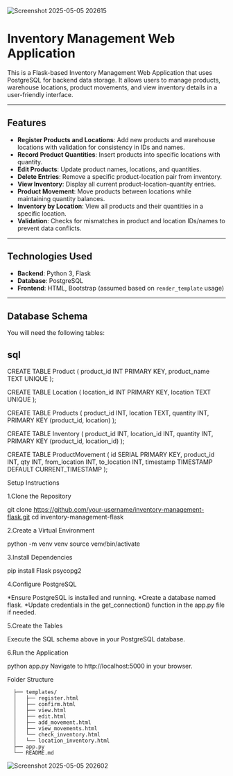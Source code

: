 ![Screenshot 2025-05-05 202615](https://github.com/user-attachments/assets/dc427152-bd16-4f31-a57e-cc353410fb32)
# Inventory Management Web Application

This is a Flask-based Inventory Management Web Application that uses PostgreSQL for backend data storage. It allows users to manage products, warehouse locations, product movements, and view inventory details in a user-friendly interface.

---

## Features

- **Register Products and Locations**: Add new products and warehouse locations with validation for consistency in IDs and names.
- **Record Product Quantities**: Insert products into specific locations with quantity.
- **Edit Products**: Update product names, locations, and quantities.
- **Delete Entries**: Remove a specific product-location pair from inventory.
- **View Inventory**: Display all current product-location-quantity entries.
- **Product Movement**: Move products between locations while maintaining quantity balances.
- **Inventory by Location**: View all products and their quantities in a specific location.
- **Validation**: Checks for mismatches in product and location IDs/names to prevent data conflicts.

---

## Technologies Used

- **Backend**: Python 3, Flask
- **Database**: PostgreSQL
- **Frontend**: HTML, Bootstrap (assumed based on `render_template` usage)

---

## Database Schema

You will need the following tables:

## sql

CREATE TABLE Product (
    product_id INT PRIMARY KEY,
    product_name TEXT UNIQUE
);

CREATE TABLE Location (
    location_id INT PRIMARY KEY,
    location TEXT UNIQUE
);

CREATE TABLE Products (
    product_id INT,
    location TEXT,
    quantity INT,
    PRIMARY KEY (product_id, location)
);

CREATE TABLE Inventory (
    product_id INT,
    location_id INT,
    quantity INT,
    PRIMARY KEY (product_id, location_id)
);

CREATE TABLE ProductMovement (
    id SERIAL PRIMARY KEY,
    product_id INT,
    qty INT,
    from_location INT,
    to_location INT,
    timestamp TIMESTAMP DEFAULT CURRENT_TIMESTAMP
);

Setup Instructions

1.Clone the Repository

git clone https://github.com/your-username/inventory-management-flask.git
cd inventory-management-flask

2.Create a Virtual Environment

python -m venv venv
source venv/bin/activate 

3.Install Dependencies

pip install Flask psycopg2

4.Configure PostgreSQL

*Ensure PostgreSQL is installed and running.
*Create a database named flask.
*Update credentials in the get_connection() function in the app.py file if needed.

5.Create the Tables

Execute the SQL schema above in your PostgreSQL database.

6.Run the Application

python app.py
Navigate to http://localhost:5000 in your browser.

Folder Structure
    
      
      ├── templates/
      │   ├── register.html
      │   ├── confirm.html
      │   ├── view.html
      │   ├── edit.html
      │   ├── add_movement.html
      │   ├── view_movements.html
      │   └── check_inventory.html
      │   └── location_inventory.html
      ├── app.py
      └── README.md
![Screenshot 2025-05-05 202602](https://github.com/user-attachments/assets/2b20852f-367e-4e52-9262-f8dd6348ec70)


